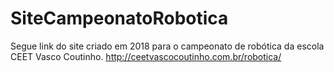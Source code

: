# SiteCampeonatoRobotica
Segue link do site criado em 2018 para o campeonato de robótica da escola CEET Vasco Coutinho. http://ceetvascocoutinho.com.br/robotica/
